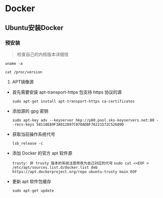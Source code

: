 # Docker

## Ubuntu安装Docker
### 预安装
> 检查自己的内核版本详细信
```shell script
uname -a

cat /proc/version
```
1. APT镜像源
- 首先需要安装 apt-transport-https 包支持 https 协议的源

    `sudo apt-get install apt-transport-https ca-certificates`

- 添加源的 gpg 密钥
   
   `sudo apt-key adv --keyserver hkp://p80.pool.sks-keyservers.net:80 --recv-keys 58118E89F3A912897C070ADBF76221572C52609D`

- 获取当前操作系统代号

    `lsb_release -c`
    
- 添加 Docker 的官方 apt 软件源
    
    `trusty: 非 trusty 版本的系统注意修改为自己对应的代号`
    `sudo cat <<EOF > /etc/apt/sources.list.d/docker.list deb https://apt.dockerproject.org/repo ubuntu-trusty main EOF`

- 更新 apt 软件包缓存

    `sudo apt-get update`
    
    